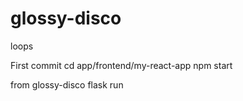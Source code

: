 # glossy-disco
loops

First commit
cd app/frontend/my-react-app
npm start

from glossy-disco
flask run
